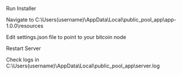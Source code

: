 Run Installer

Navigate to C:\Users\(username)\AppData\Local\public_pool_app\app-1.0.0\resources

Edit settings.json file to point to your bitcoin node

Restart Server

Check logs in C:\Users\(username)\AppData\Local\public_pool_app\server.log
